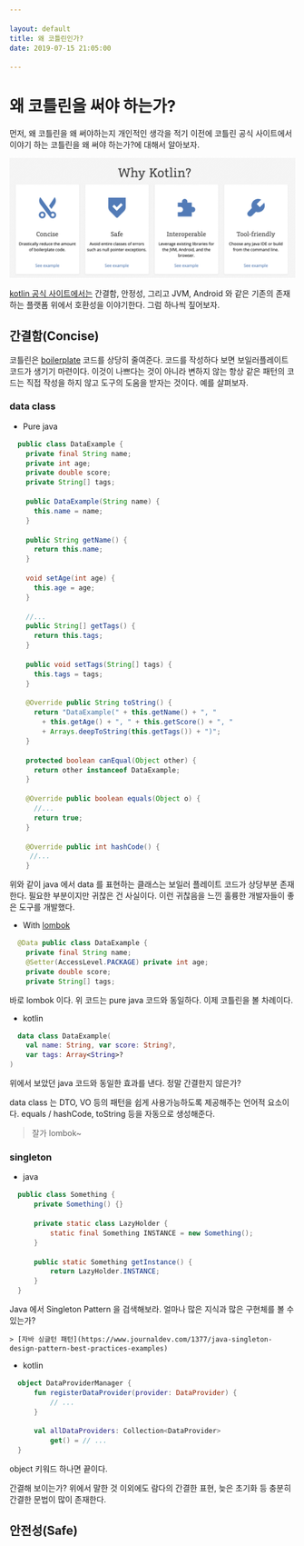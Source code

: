 ```yaml
---

layout: default
title: 왜 코틀린인가?
date: 2019-07-15 21:05:00

---
```


# 왜 코틀린을 써야 하는가?

먼저, 왜 코틀린을 왜 써야하는지 개인적인 생각을 적기 이전에 코틀린 공식 사이트에서 이야기 하는 코틀린을 왜 써야 하는가?에 대해서 알아보자.

![](https://raw.githubusercontent.com/gmunch/gmunch.github.com/master/assets/images/kotlinadvantage.png)

[kotlin 공식 사이트에서는](https://kotlinlang.org/) 간결함, 안정성, 그리고 JVM, Android 와 같은 기존의 존재하는 플랫폼 위에서 호환성을 이야기한다.
그럼 하나씩 짚어보자.

## 간결함(Concise)

코틀린은 [boilerplate]([https://ko.wikipedia.org/wiki/%EC%83%81%EC%9A%A9%EA%B5%AC_%EC%BD%94%EB%93%9C](https://ko.wikipedia.org/wiki/상용구_코드)) 코드를 상당히 줄여준다. 코드를 작성하다 보면 보일러플레이트 코드가 생기기 마련이다. 이것이 나쁘다는 것이 아니라 변하지 않는 항상 같은 패턴의 코드는 직접 작성을 하지 않고 도구의 도움을 받자는 것이다.
예를 살펴보자.

### data class

- Pure java

```java
  public class DataExample {
    private final String name;
    private int age;
    private double score;
    private String[] tags;

    public DataExample(String name) {
      this.name = name;
    }

    public String getName() {
      return this.name;
    }

    void setAge(int age) {
      this.age = age;
    }

    //...
    public String[] getTags() {
      return this.tags;
    }

    public void setTags(String[] tags) {
      this.tags = tags;
    }

    @Override public String toString() {
      return "DataExample(" + this.getName() + ", "
        + this.getAge() + ", " + this.getScore() + ", "
        + Arrays.deepToString(this.getTags()) + ")";
    }

    protected boolean canEqual(Object other) {
      return other instanceof DataExample;
    }

    @Override public boolean equals(Object o) {
      //...
      return true;
    }

    @Override public int hashCode() {
     //...
    }
```

  위와 같이 java 에서 data 를 표현하는 클래스는 보일러 플레이트 코드가 상당부분 존재한다.
  필요한 부분이지만 귀찮은 건 사실이다. 이런 귀찮음을 느낀 훌륭한 개발자들이 좋은 도구를 개발했다.

- With [lombok](https://objectcomputing.com/resources/publications/sett/january-2010-reducing-boilerplate-code-with-project-lombok)

```java
  @Data public class DataExample {
    private final String name;
    @Setter(AccessLevel.PACKAGE) private int age;
    private double score;
    private String[] tags;
```

  바로 lombok 이다. 위 코드는 pure java 코드와 동일하다.
  이제 코틀린을 볼 차례이다.

- kotlin

```kotlin
  data class DataExample(
    val name: String, var score: String?,
    var tags: Array<String>?
)
```

위에서 보았던 java 코드와 동일한 효과를 낸다.
  정말 간결한지 않은가?

  data class 는 DTO, VO 등의 패턴을 쉽게 사용가능하도록 제공해주는 언어적 요소이다.
    equals / hashCode, toString 등을 자동으로 생성해준다.

  > 잘가 lombok~

### singleton

- java

```java
  public class Something {
      private Something() {}

      private static class LazyHolder {
          static final Something INSTANCE = new Something();
      }

      public static Something getInstance() {
          return LazyHolder.INSTANCE;
      }
  }
```

  Java 에서 Singleton Pattern 을 검색해보라. 얼마나 많은 지식과 많은 구현체를 볼 수 있는가?

    > [자바 싱글턴 패턴](https://www.journaldev.com/1377/java-singleton-design-pattern-best-practices-examples)

- kotlin

```kotlin
  object DataProviderManager {
      fun registerDataProvider(provider: DataProvider) {
          // ...
      }

      val allDataProviders: Collection<DataProvider>
          get() = // ...
  }
```

  object 키워드 하나면 끝이다.

  간결해 보이는가? 위에서 말한 것 이외에도 람다의 간결한 표현, 늦은 초기화 등 충분히 간결한 문법이 많이 존재한다.

## 안전성(Safe)
